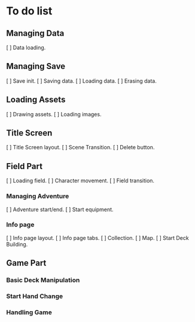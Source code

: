 # To do list

## Managing Data

[ ] Data loading.

## Managing Save

[ ] Save init.
[ ] Saving data.
[ ] Loading data.
[ ] Erasing data.

## Loading Assets

[ ] Drawing assets.
[ ] Loading images.

## Title Screen

[ ] Title Screen layout.
[ ] Scene Transition.
[ ] Delete button.

## Field Part

[ ] Loading field.
[ ] Character movement.
[ ] Field transition.

### Managing Adventure

[ ] Adventure start/end.
[ ] Start equipment.

### Info page

[ ] Info page layout.
[ ] Info page tabs.
[ ] Collection.
[ ] Map.
[ ] Start Deck Building.

## Game Part

### Basic Deck Manipulation

### Start Hand Change

### Handling Game